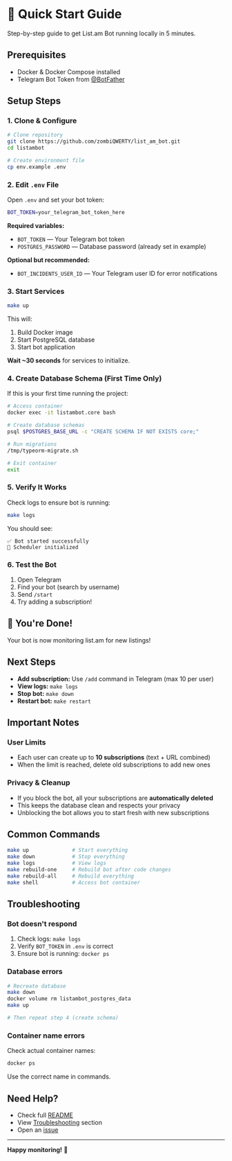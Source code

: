 # 🚀 Quick Start Guide

Step-by-step guide to get List.am Bot running locally in 5 minutes.

## Prerequisites

- Docker & Docker Compose installed
- Telegram Bot Token from [@BotFather](https://t.me/botfather)

## Setup Steps

### 1. Clone & Configure

```bash
# Clone repository
git clone https://github.com/zombiQWERTY/list_am_bot.git
cd listambot

# Create environment file
cp env.example .env
```

### 2. Edit `.env` File

Open `.env` and set your bot token:

```bash
BOT_TOKEN=your_telegram_bot_token_here
```

**Required variables:**

- `BOT_TOKEN` — Your Telegram bot token
- `POSTGRES_PASSWORD` — Database password (already set in example)

**Optional but recommended:**

- `BOT_INCIDENTS_USER_ID` — Your Telegram user ID for error notifications

### 3. Start Services

```bash
make up
```

This will:

1. Build Docker image
2. Start PostgreSQL database
3. Start bot application

**Wait ~30 seconds** for services to initialize.

### 4. Create Database Schema (First Time Only)

If this is your first time running the project:

```bash
# Access container
docker exec -it listambot.core bash

# Create database schemas
psql $POSTGRES_BASE_URL -c "CREATE SCHEMA IF NOT EXISTS core;"

# Run migrations
/tmp/typeorm-migrate.sh

# Exit container
exit
```

### 5. Verify It Works

Check logs to ensure bot is running:

```bash
make logs
```

You should see:

```
✅ Bot started successfully
🔄 Scheduler initialized
```

### 6. Test the Bot

1. Open Telegram
2. Find your bot (search by username)
3. Send `/start`
4. Try adding a subscription!

## 🎉 You're Done!

Your bot is now monitoring list.am for new listings!

## Next Steps

- **Add subscription:** Use `/add` command in Telegram (max 10 per user)
- **View logs:** `make logs`
- **Stop bot:** `make down`
- **Restart bot:** `make restart`

## Important Notes

### User Limits

- Each user can create up to **10 subscriptions** (text + URL combined)
- When the limit is reached, delete old subscriptions to add new ones

### Privacy & Cleanup

- If you block the bot, all your subscriptions are **automatically deleted**
- This keeps the database clean and respects your privacy
- Unblocking the bot allows you to start fresh with new subscriptions

## Common Commands

```bash
make up              # Start everything
make down            # Stop everything
make logs            # View logs
make rebuild-one     # Rebuild bot after code changes
make rebuild-all     # Rebuild everything
make shell           # Access bot container
```

## Troubleshooting

### Bot doesn't respond

1. Check logs: `make logs`
2. Verify `BOT_TOKEN` in `.env` is correct
3. Ensure bot is running: `docker ps`

### Database errors

```bash
# Recreate database
make down
docker volume rm listambot_postgres_data
make up

# Then repeat step 4 (create schema)
```

### Container name errors

Check actual container names:

```bash
docker ps
```

Use the correct name in commands.

## Need Help?

- Check full [README](README.md)
- View [Troubleshooting](README.md#-troubleshooting) section
- Open an [issue](https://github.com/zombiQWERTY/list_am_bot/issues)

---

**Happy monitoring!** 🎯
